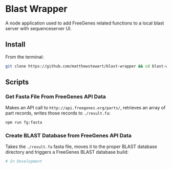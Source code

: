 # Blast Wrapper
A node application used to add FreeGenes related functions to a local blast server with sequenceserver UI.

## Install
From the terminal:
```bash
git clone https://github.com/matthewstewart/blast-wrapper && cd blast-wrapper && npm install
```

## Scripts

### Get Fasta File From FreeGenes API Data
Makes an API call to `http://api.freegenes.org/parts/`, retrieves an array of part records, writes those records to `./result.fa`:
```bash
npm run fg:fasta
```

### Create BLAST Database from FreeGenes API Data
Takes the `./result.fa` fasta file, moves it to the proper BLAST database directory and triggers a FreeGenes BLAST database build:
```bash
# In Development
```